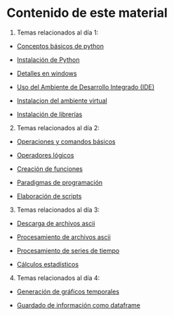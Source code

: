 # Contenido de este material

1. Temas relacionados al día 1:

- [Conceptos básicos de python](./dia1/00.Conceptos_python.md)

- [Instalación de Python](./dia1/01.Instalacion_python.md)

- [Detalles en windows](./dia1/01a.Detalles_windows.md)

- [Uso del Ambiente de Desarrollo Integrado (IDE)](./dia1/02.Uso_IDE.md)

- [Instalacion del ambiente virtual](./dia1/03.geocat.md)

- [Instalación de librerías](./dia1/04.Instalacion_bibliotecas.md)

2. Temas relacionados al día 2:

- [Operaciones y comandos básicos](./dia2/00.Operaciones_comandos_basicos.ipynb)

- [Operadores lógicos](./dia2/01.Operadores_logicos.ipynb)

- [Creación de funciones](./dia2/02.Creacion_funciones.ipynb)

- [Paradigmas de programación](./dia2/03.Paradigmas_programacion.md)

- [Elaboración de scripts](./dia2/04.Elaboracion_scripts.ipynb)

3. Temas relacionados al día 3:

- [Descarga de archivos ascii](./dia3/00.Descarga_datos_clima.ipynb)

- [Procesamiento de archivos ascii](./dia3/01.Lectura_datos_clima.ipynb)

- [Procesamiento de series de tiempo](./dia3/02.Procesamiento_series_tiempo.ipynb)

- [Cálculos estadísticos](./dia3/03.Lectura_archivos_especiales.ipynb)

4. Temas relacionados al día 4:

- [Generación de gráficos temporales](./dia4/00.Generacion_graficos_temporales.ipynb)

- [Guardado de información como dataframe](./dia4/00.Generacion_graficos_temporales.ipynb)
